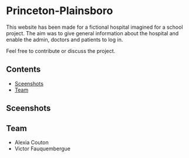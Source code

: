 # Princeton-Plainsboro

This website has been made for a fictional hospital imagined for a school project.
The aim was to give general information about the hospital and enable the admin, doctors and patients to log in.

Feel free to contribute or discuss the project.

## Contents

  * [Sceenshots][Screenshots]
  * [Team][Team]

## Sceenshots

## Team

- Alexia Couton
- Victor Fauquembergue

[Screenshots]: https://github.com/Alexia14/Princeton-Plainsboro/blob/master/README.md#screenshots
[Team]: https://github.com/Alexia14/Princeton-Plainsboro/blob/master/README.md#team-

